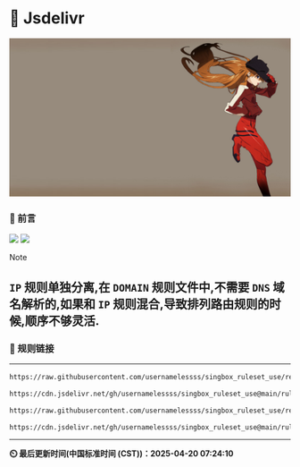
# 🧸 Jsdelivr
![](https://raw.githubusercontent.com/usernamelessss/picture-bed/main/images/202504042256831.jpg)
### 📣 前言
![](https://shields.io/badge/-移除重复规则-ff69b4) ![](https://shields.io/badge/-IP&nbsp;规则单独存放不与&nbsp;DOMAIN&nbsp;等混合-green)
> [!NOTE]
**`IP` 规则单独分离,在 `DOMAIN` 规则文件中,不需要 `DNS` 域名解析的,如果和 `IP` 规则混合,导致排列路由规则的时候,顺序不够灵活.**
---

###  🔗 规则链接
---

```url
https://raw.githubusercontent.com/usernamelessss/singbox_ruleset_use/refs/heads/main/rule/Jsdelivr/Jsdelivr_No_IP.json
```

```url
https://cdn.jsdelivr.net/gh/usernamelessss/singbox_ruleset_use@main/rule/Jsdelivr/Jsdelivr_No_IP.json
```

```url
https://raw.githubusercontent.com/usernamelessss/singbox_ruleset_use/refs/heads/main/rule/Jsdelivr/Jsdelivr_No_IP.srs
```

```url
https://cdn.jsdelivr.net/gh/usernamelessss/singbox_ruleset_use@main/rule/Jsdelivr/Jsdelivr_No_IP.srs
```

---
**⏲️ 最后更新时间(中国标准时间 (CST))：2025-04-20 07:24:10**